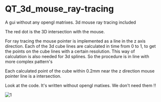 # QT_3d_mouse_ray-tracing
A gui without any opengl matrixes. 3d mouse ray tracing included

The red dot is the 3D intersection with the mouse. 

For ray tracing the mouse pointer is implemented as a line in the z axis direction.
Each of the 3d cube lines are calculated in time from 0 to 1, to get the points on the cube lines with a certain resolution.
This way of calculation is also needed for 3d splines. So the procedure is in line with more complex pattern's

Each calculated point of the cube within 0.2mm near the z direction mouse pointer line is a intersection.

Look at the code. It's written without opengl matixes. We don't need them !!

![1](https://raw.githubusercontent.com/grotius-cnc/QT_3d_mouse_ray-tracing/master/qt_opengl_pic.png)
